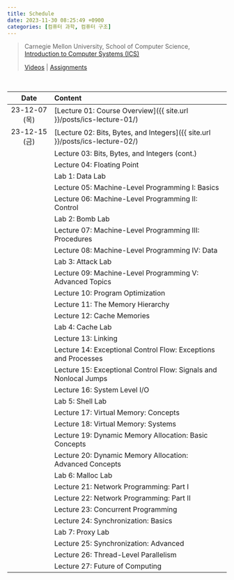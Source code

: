 ```yaml
---
title: Schedule
date: 2023-11-30 08:25:49 +0900
categories: [컴퓨터 과학, 컴퓨터 구조]
---
```


> Carnegie Mellon University, School of Computer Science,  
> [Introduction to Computer Systems (ICS)](https://www.cs.cmu.edu/afs/cs/academic/class/15213-s18/www/index.html)
>
> [Videos](https://scs.hosted.panopto.com/Panopto/Pages/Sessions/List.aspx#folderID=%22b96d90ae-9871-4fae-91e2-b1627b43e25e%22&view=0&sortColumn=1&sortAscending=true) \| [Assignments](https://csapp.cs.cmu.edu/3e/labs.html)

<br>

|     Date      | Content                                                                       |
| :-----------: | :---------------------------------------------------------------------------- |
| 23-12-07 (목) | [Lecture 01: Course Overview]({{ site.url }}/posts/ics-lecture-01/)           |
| 23-12-15 (금) | [Lecture 02: Bits, Bytes, and Integers]({{ site.url }}/posts/ics-lecture-02/) |
|               | Lecture 03: Bits, Bytes, and Integers (cont.)                                 |
|               | Lecture 04: Floating Point                                                    |
|               | Lab 1: Data Lab                                                               |
|               | Lecture 05: Machine-Level Programming I: Basics                               |
|               | Lecture 06: Machine-Level Programming II: Control                             |
|               | Lab 2: Bomb Lab                                                               |
|               | Lecture 07: Machine-Level Programming III: Procedures                         |
|               | Lecture 08: Machine-Level Programming IV: Data                                |
|               | Lab 3: Attack Lab                                                             |
|               | Lecture 09: Machine-Level Programming V: Advanced Topics                      |
|               | Lecture 10: Program Optimization                                              |
|               | Lecture 11: The Memory Hierarchy                                              |
|               | Lecture 12: Cache Memories                                                    |
|               | Lab 4: Cache Lab                                                              |
|               | Lecture 13: Linking                                                           |
|               | Lecture 14: Exceptional Control Flow: Exceptions and Processes                |
|               | Lecture 15: Exceptional Control Flow: Signals and Nonlocal Jumps              |
|               | Lecture 16: System Level I/O                                                  |
|               | Lab 5: Shell Lab                                                              |
|               | Lecture 17: Virtual Memory: Concepts                                          |
|               | Lecture 18: Virtual Memory: Systems                                           |
|               | Lecture 19: Dynamic Memory Allocation: Basic Concepts                         |
|               | Lecture 20: Dynamic Memory Allocation: Advanced Concepts                      |
|               | Lab 6: Malloc Lab                                                             |
|               | Lecture 21: Network Programming: Part I                                       |
|               | Lecture 22: Network Programming: Part II                                      |
|               | Lecture 23: Concurrent Programming                                            |
|               | Lecture 24: Synchronization: Basics                                           |
|               | Lab 7: Proxy Lab                                                              |
|               | Lecture 25: Synchronization: Advanced                                         |
|               | Lecture 26: Thread-Level Parallelism                                          |
|               | Lecture 27: Future of Computing                                               |
